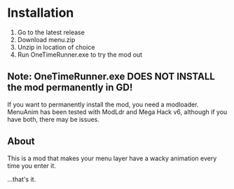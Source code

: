 # Installation

1. Go to the latest release
2. Download menu.zip
3. Unzip in location of choice
4. Run OneTimeRunner.exe to try the mod out

## Note: OneTimeRunner.exe DOES NOT INSTALL the mod permanently in GD!

If you want to permanently install the mod, you need a modloader. MenuAnim has been tested with ModLdr and Mega Hack v6, although if you have both, there may be issues.

## About

This is a mod that makes your menu layer have a wacky animation every time you enter it.

...that's it.
